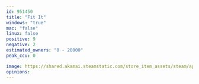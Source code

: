 ```yaml
---
id: 951450
title: "Fit It"
windows: "true"
mac: "false"
linux: false
positive: 9
negative: 2
estimated_owners: "0 - 20000"
peak_ccu: 0

image: https://shared.akamai.steamstatic.com/store_item_assets/steam/apps/951450/header.jpg?t=1548161010
opinions:
---
```

